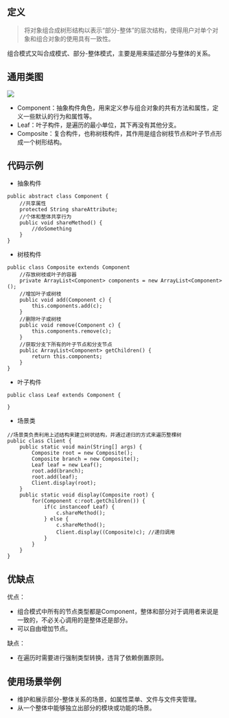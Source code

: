 ## 定义

> 将对象组合成树形结构以表示“部分-整体”的层次结构，使得用户对单个对象和组合对象的使用具有一致性。

组合模式又叫合成模式、部分-整体模式，主要是用来描述部分与整体的关系。

## 通用类图

![](https://ws1.sinaimg.cn/large/bc18b842gy1fd9e4iiirlj20nr0bl74r)

* Component：抽象构件角色，用来定义参与组合对象的共有方法和属性，定义一些默认的行为和属性等。
* Leaf：叶子构件，是遍历的最小单位，其下再没有其他分支。
* Composite：复合构件，也称树枝构件，其作用是组合树枝节点和叶子节点形成一个树形结构。

## 代码示例

* 抽象构件

```
public abstract class Component {
    //共享属性
    protected String shareAttribute;
    //个体和整体共享行为
    public void shareMethod() {
        //doSomething
    }
}
```

* 树枝构件

```
public class Composite extends Component
    //存放树枝或叶子的容器
    private ArrayList<Component> components = new ArrayList<Component>();
    //增加叶子或树枝
    public void add(Component c) {
        this.components.add(c);
    }
    //删除叶子或树枝
    public void remove(Component c) {
        this.components.remove(c);
    }
    //获取分支下所有的叶子节点和分支节点
    public ArrayList<Component> getChildren() {
        return this.components;
    }
}
```

* 叶子构件

```
public class Leaf extends Component {

}
```

* 场景类

```
//场景类负责利用上述结构来建立树状结构，并通过递归的方式来遍历整棵树
public class Client {
    public static void main(String[] args) {
        Composite root = new Composite();
        Composite branch = new Composite();
        Leaf leaf = new Leaf();
        root.add(branch);
        root.add(leaf);
        Client.display(root);
    }
    public static void display(Composite root) {
        for(Component c:root.getChildren()) {
            if(c instanceof Leaf) {
                c.shareMethod();
            } else {
                c.shareMethod();
                Client.display((Composite)c); //递归调用
            }
        }
    }
}
```

## 优缺点

优点：

* 组合模式中所有的节点类型都是Component，整体和部分对于调用者来说是一致的，不必关心调用的是整体还是部分。
* 可以自由增加节点。

缺点：

* 在遍历时需要进行强制类型转换，违背了依赖倒置原则。

## 使用场景举例

* 维护和展示部分-整体关系的场景，如属性菜单、文件与文件夹管理。
* 从一个整体中能够独立出部分的模块或功能的场景。